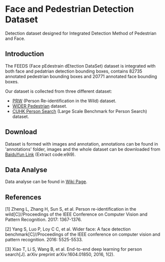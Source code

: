 # Face and Pedestrian Detection Dataset
Detection dataset designed for Integrated Detection Method of Pedestrian and Face.

## Introduction
The FEEDS (Face pEdestrain dEtection DataSet) dataset is integrated with both face and pedatrian detection bounding boxes, contains 82735 annotated pedestrian bounding boxes and 20771 annotated face bounding boxes. 

Our dataset is collected from three different dataset:
- [PRW](http://www.liangzheng.com.cn/Project/project_prw.html) (Person Re-identification in the Wild) dataset.
- [WIDER Pedestrian](http://wider-challenge.org/terms_and_conditions_2018.html) dataset.
- [CUHK Person Search](http://www.ee.cuhk.edu.hk/~xgwang/PS/dataset.html) (Large Scale Benchmark for Person Search) dataset.

## Download
Dataset is formed with images and annotation, annotations can be found in 'annotations' folder, images and the whole dataset can be downloaded from [BaiduYun Link](https://pan.baidu.com/s/1-4rO4MdfnD-JDXe-u8fnlw) (Extract code:e9i9).

## Data Analyse
Data analyse can be found in [Wiki Page](https://github.com/neverland7D/Face-and-Pedestrian-Detection-Dataset/wiki/Data-Info).

## References
[1]	Zheng L, Zhang H, Sun S, et al. Person re-identification in the wild[C]//Proceedings of the IEEE Conference on Computer Vision and Pattern Recognition. 2017: 1367-1376.


[2]	Yang S, Luo P, Loy C C, et al. Wider face: A face detection benchmark[C]//Proceedings of the IEEE conference on computer vision and pattern recognition. 2016: 5525-5533.


[3]	Xiao T, Li S, Wang B, et al. End-to-end deep learning for person search[J]. arXiv preprint arXiv:1604.01850, 2016, 1(2).
